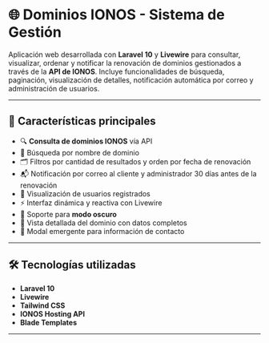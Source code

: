 # 🌐 Dominios IONOS - Sistema de Gestión

Aplicación web desarrollada con **Laravel 10** y **Livewire** para consultar, visualizar, ordenar y notificar la renovación de dominios gestionados a través de la **API de IONOS**. Incluye funcionalidades de búsqueda, paginación, visualización de detalles, notificación automática por correo y administración de usuarios.

---

## 🚀 Características principales

- 🔍 **Consulta de dominios IONOS** vía API
- 🔎 Búsqueda por nombre de dominio
- 🗂️ Filtros por cantidad de resultados y orden por fecha de renovación
- 📬 Notificación por correo al cliente y administrador 30 días antes de la renovación
- 🧑 Visualización de usuarios registrados
- ⚡ Interfaz dinámica y reactiva con Livewire
- 🌙 Soporte para **modo oscuro**
- 📄 Vista detallada del dominio con datos completos
- 💬 Modal emergente para información de contacto

---

## 🛠️ Tecnologías utilizadas

- **Laravel 10**
- **Livewire**
- **Tailwind CSS**
- **IONOS Hosting API**
- **Blade Templates**

---

